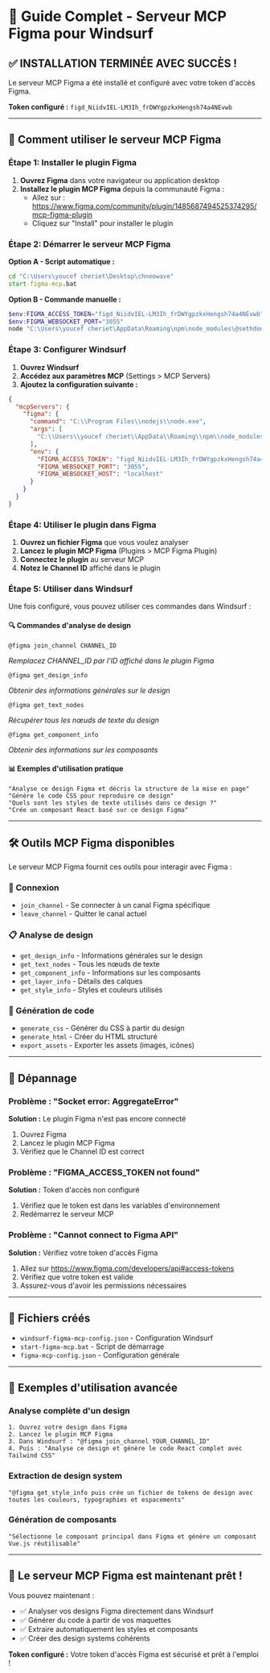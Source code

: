 # 🎨 Guide Complet - Serveur MCP Figma pour Windsurf

## ✅ **INSTALLATION TERMINÉE AVEC SUCCÈS !**

Le serveur MCP Figma a été installé et configuré avec votre token d'accès Figma.

**Token configuré :** `figd_NiidvIEL-LM3Ih_frDWYgpzkxHengsh74a4NEvwb`

---

## 🚀 **Comment utiliser le serveur MCP Figma**

### **Étape 1: Installer le plugin Figma**

1. **Ouvrez Figma** dans votre navigateur ou application desktop
2. **Installez le plugin MCP Figma** depuis la communauté Figma :
   - Allez sur : https://www.figma.com/community/plugin/1485687494525374295/mcp-figma-plugin
   - Cliquez sur "Install" pour installer le plugin

### **Étape 2: Démarrer le serveur MCP Figma**

**Option A - Script automatique :**
```cmd
cd "C:\Users\youcef cheriet\Desktop\chneowave"
start-figma-mcp.bat
```

**Option B - Commande manuelle :**
```powershell
$env:FIGMA_ACCESS_TOKEN="figd_NiidvIEL-LM3Ih_frDWYgpzkxHengsh74a4NEvwb"
$env:FIGMA_WEBSOCKET_PORT="3055"
node "C:\Users\youcef cheriet\AppData\Roaming\npm\node_modules\@sethdouglasford\mcp-figma\dist\talk_to_figma_mcp\server.js"
```

### **Étape 3: Configurer Windsurf**

1. **Ouvrez Windsurf**
2. **Accédez aux paramètres MCP** (Settings > MCP Servers)
3. **Ajoutez la configuration suivante :**

```json
{
  "mcpServers": {
    "figma": {
      "command": "C:\\Program Files\\nodejs\\node.exe",
      "args": [
        "C:\\Users\\youcef cheriet\\AppData\\Roaming\\npm\\node_modules\\@sethdouglasford\\mcp-figma\\dist\\talk_to_figma_mcp\\server.js"
      ],
      "env": {
        "FIGMA_ACCESS_TOKEN": "figd_NiidvIEL-LM3Ih_frDWYgpzkxHengsh74a4NEvwb",
        "FIGMA_WEBSOCKET_PORT": "3055",
        "FIGMA_WEBSOCKET_HOST": "localhost"
      }
    }
  }
}
```

### **Étape 4: Utiliser le plugin dans Figma**

1. **Ouvrez un fichier Figma** que vous voulez analyser
2. **Lancez le plugin MCP Figma** (Plugins > MCP Figma Plugin)
3. **Connectez le plugin** au serveur MCP
4. **Notez le Channel ID** affiché dans le plugin

### **Étape 5: Utiliser dans Windsurf**

Une fois configuré, vous pouvez utiliser ces commandes dans Windsurf :

#### **🔍 Commandes d'analyse de design**

```
@figma join_channel CHANNEL_ID
```
*Remplacez CHANNEL_ID par l'ID affiché dans le plugin Figma*

```
@figma get_design_info
```
*Obtenir des informations générales sur le design*

```
@figma get_text_nodes
```
*Récupérer tous les nœuds de texte du design*

```
@figma get_component_info
```
*Obtenir des informations sur les composants*

#### **📊 Exemples d'utilisation pratique**

```
"Analyse ce design Figma et décris la structure de la mise en page"
"Génère le code CSS pour reproduire ce design"
"Quels sont les styles de texte utilisés dans ce design ?"
"Crée un composant React basé sur ce design Figma"
```

---

## 🛠️ **Outils MCP Figma disponibles**

Le serveur MCP Figma fournit ces outils pour interagir avec Figma :

### **🔗 Connexion**
- `join_channel` - Se connecter à un canal Figma spécifique
- `leave_channel` - Quitter le canal actuel

### **📋 Analyse de design**
- `get_design_info` - Informations générales sur le design
- `get_text_nodes` - Tous les nœuds de texte
- `get_component_info` - Informations sur les composants
- `get_layer_info` - Détails des calques
- `get_style_info` - Styles et couleurs utilisés

### **🎨 Génération de code**
- `generate_css` - Générer du CSS à partir du design
- `generate_html` - Créer du HTML structuré
- `export_assets` - Exporter les assets (images, icônes)

---

## 🔧 **Dépannage**

### **Problème : "Socket error: AggregateError"**
**Solution :** Le plugin Figma n'est pas encore connecté
1. Ouvrez Figma
2. Lancez le plugin MCP Figma
3. Vérifiez que le Channel ID est correct

### **Problème : "FIGMA_ACCESS_TOKEN not found"**
**Solution :** Token d'accès non configuré
1. Vérifiez que le token est dans les variables d'environnement
2. Redémarrez le serveur MCP

### **Problème : "Cannot connect to Figma API"**
**Solution :** Vérifiez votre token d'accès Figma
1. Allez sur https://www.figma.com/developers/api#access-tokens
2. Vérifiez que votre token est valide
3. Assurez-vous d'avoir les permissions nécessaires

---

## 📁 **Fichiers créés**

- `windsurf-figma-mcp-config.json` - Configuration Windsurf
- `start-figma-mcp.bat` - Script de démarrage
- `figma-mcp-config.json` - Configuration générale

---

## 🎯 **Exemples d'utilisation avancée**

### **Analyse complète d'un design**
```
1. Ouvrez votre design dans Figma
2. Lancez le plugin MCP Figma
3. Dans Windsurf : "@figma join_channel YOUR_CHANNEL_ID"
4. Puis : "Analyse ce design et génère le code React complet avec Tailwind CSS"
```

### **Extraction de design system**
```
"@figma get_style_info puis crée un fichier de tokens de design avec toutes les couleurs, typographies et espacements"
```

### **Génération de composants**
```
"Sélectionne le composant principal dans Figma et génère un composant Vue.js réutilisable"
```

---

## 🎉 **Le serveur MCP Figma est maintenant prêt !**

Vous pouvez maintenant :
- ✅ Analyser vos designs Figma directement dans Windsurf
- ✅ Générer du code à partir de vos maquettes
- ✅ Extraire automatiquement les styles et composants
- ✅ Créer des design systems cohérents

**Token configuré :** Votre token d'accès Figma est sécurisé et prêt à l'emploi !

